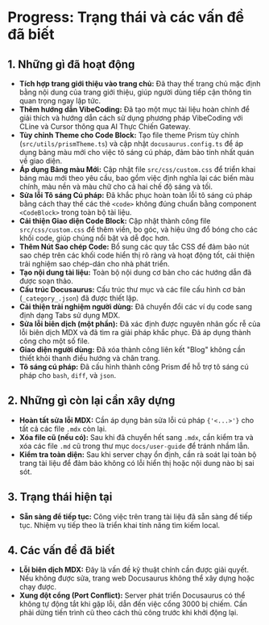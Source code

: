 # Progress: Trạng thái và các vấn đề đã biết

## 1. Những gì đã hoạt động

- **Tích hợp trang giới thiệu vào trang chủ:** Đã thay thế trang chủ mặc định bằng nội dung của trang giới thiệu, giúp người dùng tiếp cận thông tin quan trọng ngay lập tức.
- **Thêm hướng dẫn VibeCoding:** Đã tạo một mục tài liệu hoàn chỉnh để giải thích và hướng dẫn cách sử dụng phương pháp VibeCoding với CLine và Cursor thông qua AI Thực Chiến Gateway.
- **Tùy chỉnh Theme cho Code Block:** Tạo file theme Prism tùy chỉnh (`src/utils/prismTheme.ts`) và cập nhật `docusaurus.config.ts` để áp dụng bảng màu mới cho việc tô sáng cú pháp, đảm bảo tính nhất quán về giao diện.
- **Áp dụng Bảng màu Mới:** Cập nhật file `src/css/custom.css` để triển khai bảng màu mới theo yêu cầu, bao gồm việc định nghĩa lại các biến màu chính, màu nền và màu chữ cho cả hai chế độ sáng và tối.
- **Sửa lỗi Tô sáng Cú pháp:** Đã khắc phục hoàn toàn lỗi tô sáng cú pháp bằng cách thay thế các thẻ `<code>` không đúng chuẩn bằng component `<CodeBlock>` trong toàn bộ tài liệu.
- **Cải thiện Giao diện Code Block:** Cập nhật thành công file `src/css/custom.css` để thêm viền, bo góc, và hiệu ứng đổ bóng cho các khối code, giúp chúng nổi bật và dễ đọc hơn.
- **Thêm Nút Sao chép Code:** Bổ sung các quy tắc CSS để đảm bảo nút sao chép trên các khối code hiển thị rõ ràng và hoạt động tốt, cải thiện trải nghiệm sao chép-dán cho nhà phát triển.
- **Tạo nội dung tài liệu:** Toàn bộ nội dung cơ bản cho các hướng dẫn đã được soạn thảo.
- **Cấu trúc Docusaurus:** Cấu trúc thư mục và các file cấu hình cơ bản (`_category_.json`) đã được thiết lập.
- **Cải thiện trải nghiệm người dùng:** Đã chuyển đổi các ví dụ code sang định dạng Tabs sử dụng MDX.
- **Sửa lỗi biên dịch (một phần):** Đã xác định được nguyên nhân gốc rễ của lỗi biên dịch MDX và đã tìm ra giải pháp khắc phục. Đã áp dụng thành công cho một số file.
- **Giao diện người dùng:** Đã xóa thành công liên kết "Blog" không cần thiết khỏi thanh điều hướng và chân trang.
- **Tô sáng cú pháp:** Đã cấu hình thành công Prism để hỗ trợ tô sáng cú pháp cho `bash`, `diff`, và `json`.

## 2. Những gì còn lại cần xây dựng

- **Hoàn tất sửa lỗi MDX:** Cần áp dụng bản sửa lỗi cú pháp `{'<...>'}` cho tất cả các file `.mdx` còn lại.
- **Xóa file cũ (nếu có):** Sau khi đã chuyển hết sang `.mdx`, cần kiểm tra và xóa các file `.md` cũ trong thư mục `docs/user-guide` để tránh nhầm lẫn.
- **Kiểm tra toàn diện:** Sau khi server chạy ổn định, cần rà soát lại toàn bộ trang tài liệu để đảm bảo không có lỗi hiển thị hoặc nội dung nào bị sai sót.

## 3. Trạng thái hiện tại

- **Sẵn sàng để tiếp tục:** Công việc trên trang tài liệu đã sẵn sàng để tiếp tục. Nhiệm vụ tiếp theo là triển khai tính năng tìm kiếm local.

## 4. Các vấn đề đã biết

- **Lỗi biên dịch MDX:** Đây là vấn đề kỹ thuật chính cần được giải quyết. Nếu không được sửa, trang web Docusaurus không thể xây dựng hoặc chạy được.
- **Xung đột cổng (Port Conflict):** Server phát triển Docusaurus có thể không tự động tắt khi gặp lỗi, dẫn đến việc cổng 3000 bị chiếm. Cần phải dừng tiến trình cũ theo cách thủ công trước khi khởi động lại.

